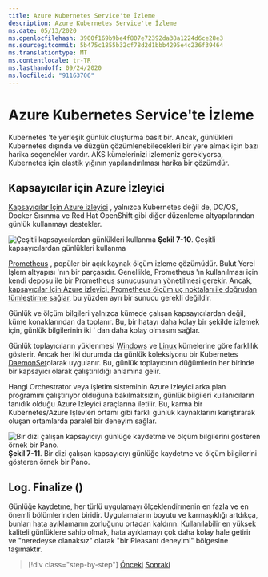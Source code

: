 ```yaml
---
title: Azure Kubernetes Service'te İzleme
description: Azure Kubernetes Service'te İzleme
ms.date: 05/13/2020
ms.openlocfilehash: 3900f169b9be4f807e72392da38a1224d6ce28e3
ms.sourcegitcommit: 5b475c1855b32cf78d2d1bbb4295e4c236f39464
ms.translationtype: MT
ms.contentlocale: tr-TR
ms.lasthandoff: 09/24/2020
ms.locfileid: "91163706"
---
```

# <a name="monitoring-in-azure-kubernetes-services"></a>Azure Kubernetes Service'te İzleme

Kubernetes 'te yerleşik günlük oluşturma basit bir. Ancak, günlükleri Kubernetes dışında ve düzgün çözümlenebilecekleri bir yere almak için bazı harika seçenekler vardır. AKS kümelerinizi izlemeniz gerekiyorsa, Kubernetes için elastik yığının yapılandırılması harika bir çözümdür.

## <a name="azure-monitor-for-containers"></a>Kapsayıcılar için Azure İzleyici

[Kapsayıcılar Için Azure izleyici](/azure/azure-monitor/insights/container-insights-overview) , yalnızca Kubernetes değil de, DC/OS, Docker Sısınma ve Red Hat OpenShift gibi diğer düzenleme altyapılarından günlük kullanmayı destekler.

![Çeşitli kapsayıcılardan günlükleri kullanma ](./media/containers-diagram.png)
 **Şekil 7-10**. Çeşitli kapsayıcılardan günlükleri kullanma

[Prometheus](https://prometheus.io/) , popüler bir açık kaynak ölçüm izleme çözümüdür. Bulut Yerel Işlem altyapısı 'nın bir parçasıdır. Genellikle, Prometheus 'ın kullanılması için kendi deposu ile bir Prometheus sunucusunun yönetilmesi gerekir. Ancak, [kapsayıcılar Için Azure izleyici, Prometheus ölçüm uç noktaları ile doğrudan tümleştirme sağlar](/azure/azure-monitor/insights/container-insights-prometheus-integration), bu yüzden ayrı bir sunucu gerekli değildir.

Günlük ve ölçüm bilgileri yalnızca kümede çalışan kapsayıcılardan değil, küme konaklarından da toplanır. Bu, bir hatayı daha kolay bir şekilde izlemek için, günlük bilgilerinin iki ' dan daha kolay olmasını sağlar.

Günlük toplayıcıların yüklenmesi [Windows](/azure/azure-monitor/insights/containers#configure-a-log-analytics-windows-agent-for-kubernetes) ve [Linux](/azure/azure-monitor/insights/containers#configure-a-log-analytics-linux-agent-for-kubernetes) kümelerine göre farklılık gösterir. Ancak her iki durumda da günlük koleksiyonu bir Kubernetes [DaemonSet](https://kubernetes.io/docs/concepts/workloads/controllers/daemonset/)olarak uygulanır. Bu, günlük toplayıcının düğümlerin her birinde bir kapsayıcı olarak çalıştırıldığı anlamına gelir.

Hangi Orchestrator veya işletim sisteminin Azure Izleyici arka plan programını çalıştırıyor olduğuna bakılmaksızın, günlük bilgileri kullanıcıların tanıdık olduğu Azure Izleyici araçlarına iletilir. Bu, karma bir Kubernetes/Azure Işlevleri ortamı gibi farklı günlük kaynaklarını karıştırarak oluşan ortamlarda paralel bir deneyim sağlar.

![Bir dizi çalışan kapsayıcıyı günlüğe kaydetme ve ölçüm bilgilerini gösteren örnek bir Pano. ](./media/containers-dashboard.png)
 **Şekil 7-11**. Bir dizi çalışan kapsayıcıyı günlüğe kaydetme ve ölçüm bilgilerini gösteren örnek bir Pano.

## <a name="logfinalize"></a>Log. Finalize ()

Günlüğe kaydetme, her türlü uygulamayı ölçeklendirmenin en fazla ve en önemli bölümlerinden biridir. Uygulamaların boyutu ve karmaşıklığı artdıkça, bunları hata ayıklamanın zorluğunu ortadan kaldırın. Kullanılabilir en yüksek kaliteli günlüklere sahip olmak, hata ayıklamayı çok daha kolay hale getirir ve "neredeyse olanaksız" olarak "bir Pleasant deneyimi" bölgesine taşımaktır.

>[!div class="step-by-step"]
>[Önceki](logging-with-elastic-stack.md) 
> [Sonraki](azure-monitor.md)

